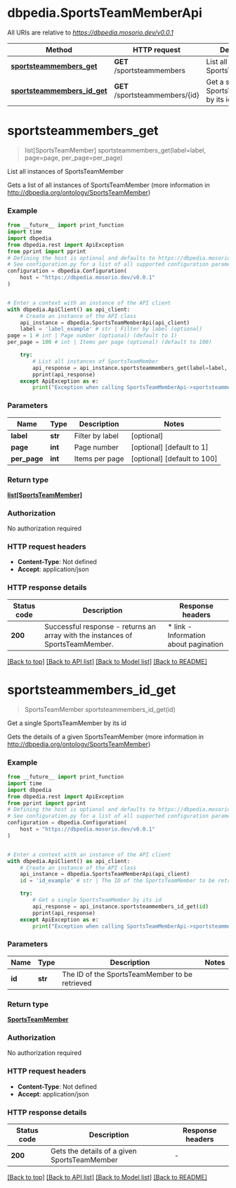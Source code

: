 # dbpedia.SportsTeamMemberApi

All URIs are relative to *https://dbpedia.mosorio.dev/v0.0.1*

Method | HTTP request | Description
------------- | ------------- | -------------
[**sportsteammembers_get**](SportsTeamMemberApi.md#sportsteammembers_get) | **GET** /sportsteammembers | List all instances of SportsTeamMember
[**sportsteammembers_id_get**](SportsTeamMemberApi.md#sportsteammembers_id_get) | **GET** /sportsteammembers/{id} | Get a single SportsTeamMember by its id


# **sportsteammembers_get**
> list[SportsTeamMember] sportsteammembers_get(label=label, page=page, per_page=per_page)

List all instances of SportsTeamMember

Gets a list of all instances of SportsTeamMember (more information in http://dbpedia.org/ontology/SportsTeamMember)

### Example

```python
from __future__ import print_function
import time
import dbpedia
from dbpedia.rest import ApiException
from pprint import pprint
# Defining the host is optional and defaults to https://dbpedia.mosorio.dev/v0.0.1
# See configuration.py for a list of all supported configuration parameters.
configuration = dbpedia.Configuration(
    host = "https://dbpedia.mosorio.dev/v0.0.1"
)


# Enter a context with an instance of the API client
with dbpedia.ApiClient() as api_client:
    # Create an instance of the API class
    api_instance = dbpedia.SportsTeamMemberApi(api_client)
    label = 'label_example' # str | Filter by label (optional)
page = 1 # int | Page number (optional) (default to 1)
per_page = 100 # int | Items per page (optional) (default to 100)

    try:
        # List all instances of SportsTeamMember
        api_response = api_instance.sportsteammembers_get(label=label, page=page, per_page=per_page)
        pprint(api_response)
    except ApiException as e:
        print("Exception when calling SportsTeamMemberApi->sportsteammembers_get: %s\n" % e)
```

### Parameters

Name | Type | Description  | Notes
------------- | ------------- | ------------- | -------------
 **label** | **str**| Filter by label | [optional] 
 **page** | **int**| Page number | [optional] [default to 1]
 **per_page** | **int**| Items per page | [optional] [default to 100]

### Return type

[**list[SportsTeamMember]**](SportsTeamMember.md)

### Authorization

No authorization required

### HTTP request headers

 - **Content-Type**: Not defined
 - **Accept**: application/json

### HTTP response details
| Status code | Description | Response headers |
|-------------|-------------|------------------|
**200** | Successful response - returns an array with the instances of SportsTeamMember. |  * link - Information about pagination <br>  |

[[Back to top]](#) [[Back to API list]](../README.md#documentation-for-api-endpoints) [[Back to Model list]](../README.md#documentation-for-models) [[Back to README]](../README.md)

# **sportsteammembers_id_get**
> SportsTeamMember sportsteammembers_id_get(id)

Get a single SportsTeamMember by its id

Gets the details of a given SportsTeamMember (more information in http://dbpedia.org/ontology/SportsTeamMember)

### Example

```python
from __future__ import print_function
import time
import dbpedia
from dbpedia.rest import ApiException
from pprint import pprint
# Defining the host is optional and defaults to https://dbpedia.mosorio.dev/v0.0.1
# See configuration.py for a list of all supported configuration parameters.
configuration = dbpedia.Configuration(
    host = "https://dbpedia.mosorio.dev/v0.0.1"
)


# Enter a context with an instance of the API client
with dbpedia.ApiClient() as api_client:
    # Create an instance of the API class
    api_instance = dbpedia.SportsTeamMemberApi(api_client)
    id = 'id_example' # str | The ID of the SportsTeamMember to be retrieved

    try:
        # Get a single SportsTeamMember by its id
        api_response = api_instance.sportsteammembers_id_get(id)
        pprint(api_response)
    except ApiException as e:
        print("Exception when calling SportsTeamMemberApi->sportsteammembers_id_get: %s\n" % e)
```

### Parameters

Name | Type | Description  | Notes
------------- | ------------- | ------------- | -------------
 **id** | **str**| The ID of the SportsTeamMember to be retrieved | 

### Return type

[**SportsTeamMember**](SportsTeamMember.md)

### Authorization

No authorization required

### HTTP request headers

 - **Content-Type**: Not defined
 - **Accept**: application/json

### HTTP response details
| Status code | Description | Response headers |
|-------------|-------------|------------------|
**200** | Gets the details of a given SportsTeamMember |  -  |

[[Back to top]](#) [[Back to API list]](../README.md#documentation-for-api-endpoints) [[Back to Model list]](../README.md#documentation-for-models) [[Back to README]](../README.md)

